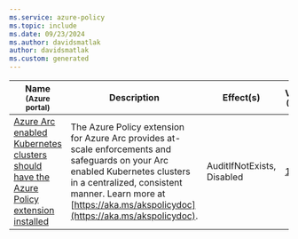 ```yaml
---
ms.service: azure-policy
ms.topic: include
ms.date: 09/23/2024
ms.author: davidsmatlak
author: davidsmatlak
ms.custom: generated
---
```


|Name<br /><sub>(Azure portal)</sub> |Description |Effect(s) |Version<br /><sub>(GitHub)</sub> |
|---|---|---|---|
|[Azure Arc enabled Kubernetes clusters should have the Azure Policy extension installed](https://portal.azure.com/#blade/Microsoft_Azure_Policy/PolicyDetailBlade/definitionId/%2Fproviders%2FMicrosoft.Authorization%2FpolicyDefinitions%2F6b2122c1-8120-4ff5-801b-17625a355590) |The Azure Policy extension for Azure Arc provides at-scale enforcements and safeguards on your Arc enabled Kubernetes clusters in a centralized, consistent manner. Learn more at [https://aka.ms/akspolicydoc](https://aka.ms/akspolicydoc). |AuditIfNotExists, Disabled |[1.1.0](https://github.com/Azure/azure-policy/blob/master/built-in-policies/policyDefinitions/Kubernetes/ArcPolicyExtension_Audit.json) |
